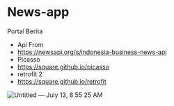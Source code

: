 # News-app
Portal Berita 

 - Api From
 - https://newsapi.org/s/indonesia-business-news-api
 - Picasso 
 - https://square.github.io/picasso
 - retrofit 2
 - https://square.github.io/retrofit

![Untitled — July 13, 8 55 25 AM](https://user-images.githubusercontent.com/59316805/125737200-8e316c80-f507-4bb8-b068-773908fd136d.png)

